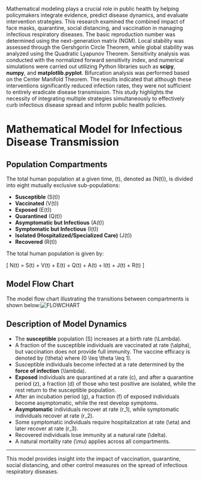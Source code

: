 Mathematical modeling plays a crucial role in public health by helping policymakers integrate evidence, predict disease dynamics, and evaluate intervention strategies. This research examined the combined impact of face masks, quarantine, social distancing, and vaccination in managing infectious respiratory diseases. The basic reproduction number was determined using the next-generation matrix (NGM). Local stability was assessed through the Gershgorin Circle Theorem, while global stability was analyzed using the Quadratic Lyapunov Theorem. Sensitivity analysis was conducted with the normalized forward sensitivity index, and numerical simulations were carried out utilizing Python libraries such as **scipy**, **numpy**, and **matplotlib.pyplot**. Bifurcation analysis was performed based on the Center Manifold Theorem. The results indicated that although these interventions significantly reduced infection rates, they were not sufficient to entirely eradicate disease transmission. This study highlights the necessity of integrating multiple strategies simultaneously to effectively curb infectious disease spread and inform public health policies.
# Mathematical Model for Infectious Disease Transmission

## Population Compartments
The total human population at a given time, \(t\), denoted as \(N(t)\), is divided into eight mutually exclusive sub-populations:

- **Susceptible** \(S(t)\)
- **Vaccinated** \(V(t)\)
- **Exposed** \(E(t)\)
- **Quarantined** \(Q(t)\)
- **Asymptomatic but Infectious** \(A(t)\)
- **Symptomatic but Infectious** \(I(t)\)
- **Isolated (Hospitalized/Specialized Care)** \(J(t)\)
- **Recovered** \(R(t)\)

The total human population is given by:

\[ N(t) = S(t) + V(t) + E(t) + Q(t) + A(t) + I(t) + J(t) + R(t) \]

## Model Flow Chart
The model flow chart illustrating the transitions between compartments is shown below:![FLOWCHART](https://github.com/user-attachments/assets/a7bceccf-8774-40de-bacf-94822864945f)

## Description of Model Dynamics
- The **susceptible** population \(S\) increases at a birth rate \(\Lambda\).
- A fraction of the susceptible individuals are vaccinated at rate \(\alpha\), but vaccination does not provide full immunity. The vaccine efficacy is denoted by \(\theta\) where \(0 \leq \theta \leq 1\).
- Susceptible individuals become infected at a rate determined by the **force of infection** \(\lambda\).
- **Exposed** individuals are quarantined at a rate \(c\), and after a quarantine period \(z\), a fraction \(d\) of those who test positive are isolated, while the rest return to the susceptible population.
- After an incubation period \(g\), a fraction \(f\) of exposed individuals become asymptomatic, while the rest develop symptoms.
- **Asymptomatic** individuals recover at rate \(r_1\), while symptomatic individuals recover at rate \(r_2\).
- Some symptomatic individuals require hospitalization at rate \(\eta\) and later recover at rate \(r_3\).
- Recovered individuals lose immunity at a natural rate \(\delta\).
- A natural mortality rate \(\mu\) applies across all compartments.

---
This model provides insight into the impact of vaccination, quarantine, social distancing, and other control measures on the spread of infectious respiratory diseases.

